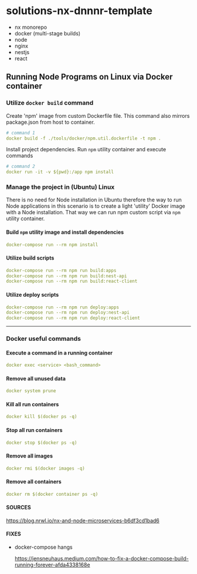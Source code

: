 # solutions-nx-dnnnr-template

- nx monorepo
- docker (multi-stage builds)
- node
- nginx
- nestjs
- react

## Running Node Programs on Linux via Docker container

### Utilize `docker build` command

Create 'npm' image from custom Dockerfile file.
This command also mirrors package.json from host to container.

```yaml
# command 1
docker build -f ./tools/docker/npm.util.dockerfile -t npm .
```

Install project dependencies.
Run `npm` utility container and execute commands

```yaml
# command 2
docker run -it -v ${pwd}:/app npm install
```

### Manage the project in (Ubuntu) Linux

There is no need for Node installation in Ubuntu therefore the way to
run Node applications in this scenario is to create a light 'utility'
Docker image with a Node installation.
That way we can run npm custom script via `npm` utility container.

#### Build `npm` utility image and install dependencies

```yaml
docker-compose run --rm npm install
```

#### Utilize build scripts

```yaml
docker-compose run --rm npm run build:apps
docker-compose run --rm npm run build:nest-api
docker-compose run --rm npm run build:react-client
```

#### Utilize deploy scripts

```yaml
docker-compose run --rm npm run deploy:apps
docker-compose run --rm npm run deploy:nest-api
docker-compose run --rm npm run deploy:react-client
```

---

### Docker useful commands

#### Execute a command in a running container

```yaml
docker exec <service> <bash_command>
```

#### Remove all unused data

```yaml
docker system prune
```

#### Kill all run containers

```yaml
docker kill $(docker ps -q)
```

#### Stop all run containers

```yaml
docker stop $(docker ps -q)
```

#### Remove all images

```yaml
docker rmi $(docker images -q)
```

#### Remove all containers

```yaml
docker rm $(docker container ps -q)
```

#### SOURCES

https://blog.nrwl.io/nx-and-node-microservices-b6df3cd1bad6

#### FIXES

- docker-compose hangs

  https://jensneuhaus.medium.com/how-to-fix-a-docker-compose-build-running-forever-afda4338168e

